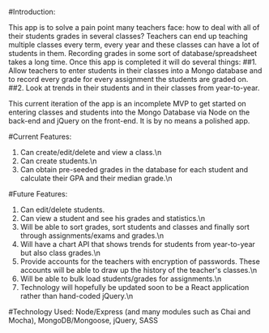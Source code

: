 #Introduction:

This app is to solve a pain point many teachers face: how to deal with all of their students grades in several classes? Teachers can end up teaching multiple classes every term, every year and these classes can have a lot of students in them. Recording grades in some sort of database/spreadsheet takes a long time. Once this app is completed it will do several things:
##1. Allow teachers to enter students in their classes into a Mongo database and to record every grade for every assignment the students are graded on.
##2. Look at trends in their students and in their classes from year-to-year.

This current iteration of the app is an incomplete MVP to get started on entering classes and students into the Mongo Database via Node on the back-end and jQuery on the front-end. It is by no means a polished app.

#Current Features:
1. Can create/edit/delete and view a class.\n
2. Can create students.\n
3. Can obtain pre-seeded grades in the database for each student and calculate their GPA and their median grade.\n

#Future Features:
1. Can edit/delete students.
2. Can view a student and see his grades and statistics.\n
3. Will be able to sort grades, sort students and classes and finally sort through assignments/exams and grades.\n
4. Will have a chart API that shows trends for students from year-to-year but also class grades.\n
5. Provide accounts for the teachers with encryption of passwords. These accounts will be able to draw up the history of the teacher's classes.\n
6. Will be able to bulk load students/grades for assignments.\n
7. Technology will hopefully be updated soon to be a React application rather than hand-coded jQuery.\n

#Technology Used: 
Node/Express (and many modules such as Chai and Mocha), MongoDB/Mongoose, jQuery, SASS